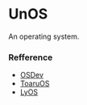 # UnOS

An operating system.

### Refference

- [OSDev](https://wiki.osdev.org/Going_Further_on_x86)
- [ToaruOS](https://github.com/klange/toaruos)
- [LyOS](https://github.com/Jimx-/lyos)
